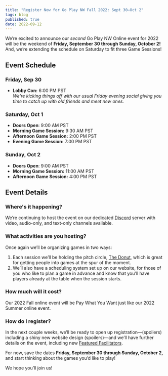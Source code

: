 ```yaml
---
title: "Register Now for Go Play NW Fall 2022: Sept 30–Oct 2"
tags: blog
published: true
date: 2022-09-12
---
```


We’re excited to announce our *second* Go Play NW Online event for 2022 will be the weekend of **Friday, September 30 through Sunday, October 2!** And, we’re extending the schedule on Saturday to fit three Game Sessions!

## Event Schedule
### Friday, Sep 30
* **Lobby Con:** 6:00 PM PST\
_We're kicking things off with our usual Friday evening social giving you time to catch up with old friends and meet new ones._

### Saturday, Oct 1
* **Doors Open**: 9:00 AM PST
* **Morning Game Session:** 9:30 AM PST
* **Afternoon Game Session:** 2:00 PM PST
* **Evening Game Session:** 7:00 PM PST

### Sunday, Oct 2
* **Doors Open**: 9:00 AM PST
* **Morning Game Session:** 11:00 AM PST
* **Afternoon Game Session:** 4:00 PM PST

## Event Details
### Where's it happening?
We’re continuing to host the event on our dedicated [Discord](https://discord.gg/AqhayGFexQ) server with video, audio-only, and text-only channels available.

### What activities are you hosting?
Once again we’ll be organizing games in two ways:

1. Each session we’ll be holding the pitch circle, [The Donut](/the-donut), which is great for getting people into games at the spur of the moment. 
2. We’ll also have a scheduling system set up on our website, for those of you who like to plan a game in advance and know that you’ll have players already at the table when the session starts.

### How much will it cost?
Our 2022 Fall online event will be Pay What You Want just like our 2022 Summer online event.

### How do I register?
In the next couple weeks, we’ll be ready to open up registration—(spoilers) including a shiny new website design (spoilers)—and we’ll have further details on the event, including new [Featured Facilitators](/featured-facilitators).

For now, save the dates **Friday, September 30 through Sunday, October 2,** and start thinking about the games you’d like to play!

We hope you’ll join us!
